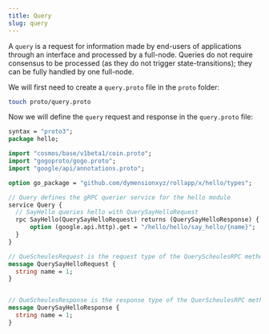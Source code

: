 ```yaml
---
title: Query
slug: query
---
```


A `query` is a request for information made by end-users of applications through an interface and processed by a full-node. Queries do not require consensus to be processed (as they do not trigger state-transitions); they can be fully handled by one full-node.

We will first need to create a `query.proto` file in the `proto` folder:

```bash
touch proto/query.proto
```

Now we will define the `query` request and response in the `query.proto` file:

```Protobuf
syntax = "proto3";
package hello;

import "cosmos/base/v1beta1/coin.proto";
import "gogoproto/gogo.proto";
import "google/api/annotations.proto";

option go_package = "github.com/dymensionxyz/rollapp/x/hello/types";

// Query defines the gRPC querier service for the hello module
service Query {
  // SayHello queries hello with QuerySayHelloRequest
  rpc SayHello(QuerySayHelloRequest) returns (QuerySayHelloResponse) {
      option (google.api.http).get = "/hello/hello/say_hello/{name}";
  }
}

// QueScheulesRequest is the request type of the QueryScheulesRPC method
message QuerySayHelloRequest {
  string name = 1;
}


// QueScheulesResponse is the response type of the QuerScheulesRPC method
message QuerySayHelloResponse {
  string name = 1;
}
```
